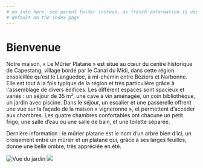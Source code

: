 ```yaml
---
# no info here, see parent folder instead, as french information is used by
# default on the index page
---
```

# Bienvenue

Notre maison, « Le Mûrier Platane » est situé au cœur du centre historique de Capestang, village bordé par le Canal du Midi, dans cette région ensoleillée qu’est le 
Languedoc, à mi-chemin entre Béziers et Narbonne. Elle est tout à la fois typique de la région et très particulière grâce à l'assemblage 
de divers édifices. Les différent espaces sont spacieux et 
variés : un séjour de 35 m², une cave à vin aménagée, un coin bibliothèque, un 
jardin avec piscine. Dans le séjour, un escalier et une passerelle offrent une 
vue sur la façade de la maison « vigneronne », et permettent d’accéder aux 
chambres. Les quatre chambres confortables ont chacune un petit frigo, 
une salle d’eau ou une salle de bain, et une toilette séparée. 

Dernière information : le mûrier platane est le nom d’un arbre bien d’ici, 
un croisement entre un mûrier et un platane qui, grâce à ses larges feuilles, 
donne une belle ombre, très appréciée en été.

![Vue du jardin](/images/accueil.jpg)
![](/images/accueil-detail.jpg)